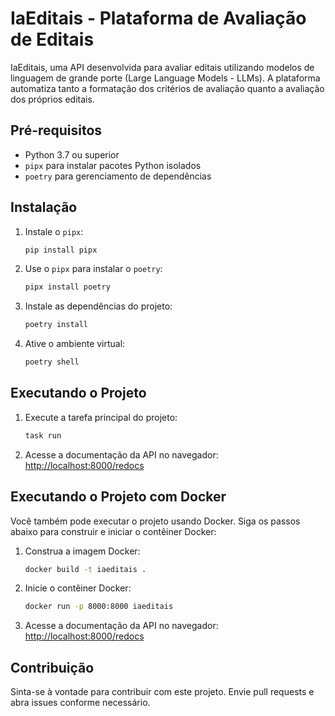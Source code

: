 # IaEditais - Plataforma de Avaliação de Editais

IaEditais, uma API desenvolvida para avaliar editais utilizando modelos de linguagem de grande porte (Large Language Models - LLMs). A plataforma automatiza tanto a formatação dos critérios de avaliação quanto a avaliação dos próprios editais.

## Pré-requisitos

- Python 3.7 ou superior
- `pipx` para instalar pacotes Python isolados
- `poetry` para gerenciamento de dependências

## Instalação

1. Instale o `pipx`:
    ```sh
    pip install pipx
    ```

2. Use o `pipx` para instalar o `poetry`:
    ```sh
    pipx install poetry
    ```

3. Instale as dependências do projeto:
    ```sh
    poetry install
    ```

4. Ative o ambiente virtual:
    ```sh
    poetry shell
    ```

## Executando o Projeto

1. Execute a tarefa principal do projeto:
    ```sh
    task run
    ```

2. Acesse a documentação da API no navegador:
    [http://localhost:8000/redocs](http://localhost:8000/redocs)

## Executando o Projeto com Docker

Você também pode executar o projeto usando Docker. Siga os passos abaixo para construir e iniciar o contêiner Docker:

1. Construa a imagem Docker:
    ```sh
    docker build -t iaeditais .
    ```

2. Inicie o contêiner Docker:
    ```sh
    docker run -p 8000:8000 iaeditais
    ```

3. Acesse a documentação da API no navegador:
    [http://localhost:8000/redocs](http://localhost:8000/redocs)

## Contribuição

Sinta-se à vontade para contribuir com este projeto. Envie pull requests e abra issues conforme necessário.
